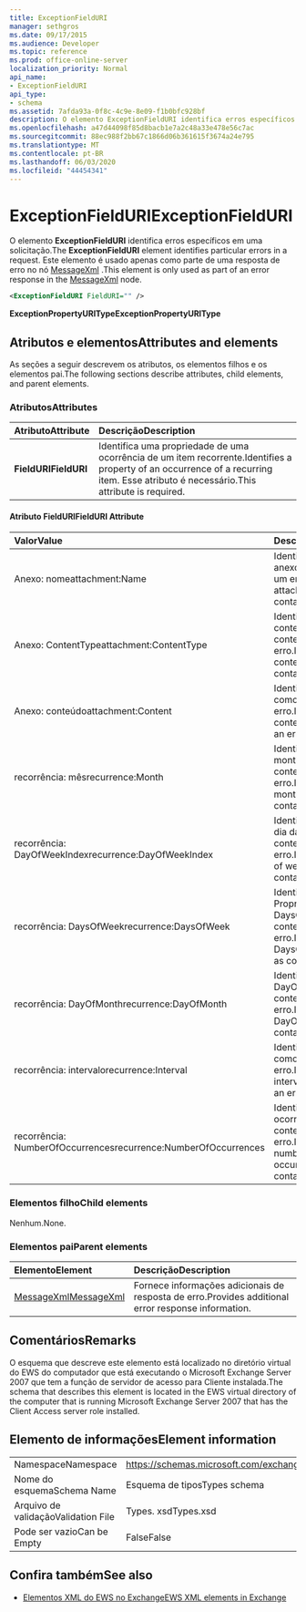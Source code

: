 ```yaml
---
title: ExceptionFieldURI
manager: sethgros
ms.date: 09/17/2015
ms.audience: Developer
ms.topic: reference
ms.prod: office-online-server
localization_priority: Normal
api_name:
- ExceptionFieldURI
api_type:
- schema
ms.assetid: 7afda93a-0f8c-4c9e-8e09-f1b0bfc928bf
description: O elemento ExceptionFieldURI identifica erros específicos em uma solicitação. Este elemento é usado apenas como parte de uma resposta de erro no nó MessageXml.
ms.openlocfilehash: a47d44098f85d8bacb1e7a2c48a33e478e56c7ac
ms.sourcegitcommit: 88ec988f2bb67c1866d06b361615f3674a24e795
ms.translationtype: MT
ms.contentlocale: pt-BR
ms.lasthandoff: 06/03/2020
ms.locfileid: "44454341"
---
```

# <a name="exceptionfielduri"></a><span data-ttu-id="b49ee-104">ExceptionFieldURI</span><span class="sxs-lookup"><span data-stu-id="b49ee-104">ExceptionFieldURI</span></span>

<span data-ttu-id="b49ee-105">O elemento **ExceptionFieldURI** identifica erros específicos em uma solicitação.</span><span class="sxs-lookup"><span data-stu-id="b49ee-105">The **ExceptionFieldURI** element identifies particular errors in a request.</span></span> <span data-ttu-id="b49ee-106">Este elemento é usado apenas como parte de uma resposta de erro no nó [MessageXml](messagexml.md) .</span><span class="sxs-lookup"><span data-stu-id="b49ee-106">This element is only used as part of an error response in the [MessageXml](messagexml.md) node.</span></span> 
  
```xml
<ExceptionFieldURI FieldURI="" />
```

 <span data-ttu-id="b49ee-107">**ExceptionPropertyURIType**</span><span class="sxs-lookup"><span data-stu-id="b49ee-107">**ExceptionPropertyURIType**</span></span>
## <a name="attributes-and-elements"></a><span data-ttu-id="b49ee-108">Atributos e elementos</span><span class="sxs-lookup"><span data-stu-id="b49ee-108">Attributes and elements</span></span>

<span data-ttu-id="b49ee-109">As seções a seguir descrevem os atributos, os elementos filhos e os elementos pai.</span><span class="sxs-lookup"><span data-stu-id="b49ee-109">The following sections describe attributes, child elements, and parent elements.</span></span>
  
### <a name="attributes"></a><span data-ttu-id="b49ee-110">Atributos</span><span class="sxs-lookup"><span data-stu-id="b49ee-110">Attributes</span></span>

|<span data-ttu-id="b49ee-111">**Atributo**</span><span class="sxs-lookup"><span data-stu-id="b49ee-111">**Attribute**</span></span>|<span data-ttu-id="b49ee-112">**Descrição**</span><span class="sxs-lookup"><span data-stu-id="b49ee-112">**Description**</span></span>|
|:-----|:-----|
|<span data-ttu-id="b49ee-113">**FieldURI**</span><span class="sxs-lookup"><span data-stu-id="b49ee-113">**FieldURI**</span></span> <br/> |<span data-ttu-id="b49ee-114">Identifica uma propriedade de uma ocorrência de um item recorrente.</span><span class="sxs-lookup"><span data-stu-id="b49ee-114">Identifies a property of an occurrence of a recurring item.</span></span> <span data-ttu-id="b49ee-115">Esse atributo é necessário.</span><span class="sxs-lookup"><span data-stu-id="b49ee-115">This attribute is required.</span></span>  <br/> |
   
#### <a name="fielduri-attribute"></a><span data-ttu-id="b49ee-116">Atributo FieldURI</span><span class="sxs-lookup"><span data-stu-id="b49ee-116">FieldURI Attribute</span></span>

|<span data-ttu-id="b49ee-117">**Valor**</span><span class="sxs-lookup"><span data-stu-id="b49ee-117">**Value**</span></span>|<span data-ttu-id="b49ee-118">**Descrição**</span><span class="sxs-lookup"><span data-stu-id="b49ee-118">**Description**</span></span>|
|:-----|:-----|
|<span data-ttu-id="b49ee-119">Anexo: nome</span><span class="sxs-lookup"><span data-stu-id="b49ee-119">attachment:Name</span></span>  <br/> |<span data-ttu-id="b49ee-120">Identifica o nome do anexo como contendo um erro.</span><span class="sxs-lookup"><span data-stu-id="b49ee-120">Identifies the attachment name as containing an error.</span></span>  <br/> |
|<span data-ttu-id="b49ee-121">Anexo: ContentType</span><span class="sxs-lookup"><span data-stu-id="b49ee-121">attachment:ContentType</span></span>  <br/> |<span data-ttu-id="b49ee-122">Identifica o tipo de conteúdo como contendo um erro.</span><span class="sxs-lookup"><span data-stu-id="b49ee-122">Identifies the content type as containing an error.</span></span>  <br/> |
|<span data-ttu-id="b49ee-123">Anexo: conteúdo</span><span class="sxs-lookup"><span data-stu-id="b49ee-123">attachment:Content</span></span>  <br/> |<span data-ttu-id="b49ee-124">Identifica o conteúdo como contendo um erro.</span><span class="sxs-lookup"><span data-stu-id="b49ee-124">Identifies the content as containing an error.</span></span>  <br/> |
|<span data-ttu-id="b49ee-125">recorrência: mês</span><span class="sxs-lookup"><span data-stu-id="b49ee-125">recurrence:Month</span></span>  <br/> |<span data-ttu-id="b49ee-126">Identifica o campo month como contendo um erro.</span><span class="sxs-lookup"><span data-stu-id="b49ee-126">Identifies the month field as containing an error.</span></span>  <br/> |
|<span data-ttu-id="b49ee-127">recorrência: DayOfWeekIndex</span><span class="sxs-lookup"><span data-stu-id="b49ee-127">recurrence:DayOfWeekIndex</span></span>  <br/> |<span data-ttu-id="b49ee-128">Identifica o índice de dia da semana como contendo um erro.</span><span class="sxs-lookup"><span data-stu-id="b49ee-128">Identifies the day of week index as containing an error.</span></span>  <br/> |
|<span data-ttu-id="b49ee-129">recorrência: DaysOfWeek</span><span class="sxs-lookup"><span data-stu-id="b49ee-129">recurrence:DaysOfWeek</span></span>  <br/> |<span data-ttu-id="b49ee-130">Identifica a Propriedade DaysOfWeek como contendo um erro.</span><span class="sxs-lookup"><span data-stu-id="b49ee-130">Identifies the DaysOfWeek property as containing an error.</span></span>  <br/> |
|<span data-ttu-id="b49ee-131">recorrência: DayOfMonth</span><span class="sxs-lookup"><span data-stu-id="b49ee-131">recurrence:DayOfMonth</span></span>  <br/> |<span data-ttu-id="b49ee-132">Identifica o DayOfMonth como contendo um erro.</span><span class="sxs-lookup"><span data-stu-id="b49ee-132">Identifies the DayOfMonth as containing an error.</span></span>  <br/> |
|<span data-ttu-id="b49ee-133">recorrência: intervalo</span><span class="sxs-lookup"><span data-stu-id="b49ee-133">recurrence:Interval</span></span>  <br/> |<span data-ttu-id="b49ee-134">Identifica o intervalo como contendo um erro.</span><span class="sxs-lookup"><span data-stu-id="b49ee-134">Identifies the interval as containing an error.</span></span>  <br/> |
|<span data-ttu-id="b49ee-135">recorrência: NumberOfOccurrences</span><span class="sxs-lookup"><span data-stu-id="b49ee-135">recurrence:NumberOfOccurrences</span></span>  <br/> |<span data-ttu-id="b49ee-136">Identifica o número de ocorrências como contendo um erro.</span><span class="sxs-lookup"><span data-stu-id="b49ee-136">Identifies the number of occurrences as containing an error.</span></span>  <br/> |
   
### <a name="child-elements"></a><span data-ttu-id="b49ee-137">Elementos filho</span><span class="sxs-lookup"><span data-stu-id="b49ee-137">Child elements</span></span>

<span data-ttu-id="b49ee-138">Nenhum.</span><span class="sxs-lookup"><span data-stu-id="b49ee-138">None.</span></span>
  
### <a name="parent-elements"></a><span data-ttu-id="b49ee-139">Elementos pai</span><span class="sxs-lookup"><span data-stu-id="b49ee-139">Parent elements</span></span>

|<span data-ttu-id="b49ee-140">**Elemento**</span><span class="sxs-lookup"><span data-stu-id="b49ee-140">**Element**</span></span>|<span data-ttu-id="b49ee-141">**Descrição**</span><span class="sxs-lookup"><span data-stu-id="b49ee-141">**Description**</span></span>|
|:-----|:-----|
|[<span data-ttu-id="b49ee-142">MessageXml</span><span class="sxs-lookup"><span data-stu-id="b49ee-142">MessageXml</span></span>](messagexml.md) <br/> |<span data-ttu-id="b49ee-143">Fornece informações adicionais de resposta de erro.</span><span class="sxs-lookup"><span data-stu-id="b49ee-143">Provides additional error response information.</span></span>  <br/> |
   
## <a name="remarks"></a><span data-ttu-id="b49ee-144">Comentários</span><span class="sxs-lookup"><span data-stu-id="b49ee-144">Remarks</span></span>

<span data-ttu-id="b49ee-145">O esquema que descreve este elemento está localizado no diretório virtual do EWS do computador que está executando o Microsoft Exchange Server 2007 que tem a função de servidor de acesso para Cliente instalada.</span><span class="sxs-lookup"><span data-stu-id="b49ee-145">The schema that describes this element is located in the EWS virtual directory of the computer that is running Microsoft Exchange Server 2007 that has the Client Access server role installed.</span></span>
  
## <a name="element-information"></a><span data-ttu-id="b49ee-146">Elemento de informações</span><span class="sxs-lookup"><span data-stu-id="b49ee-146">Element information</span></span>

|||
|:-----|:-----|
|<span data-ttu-id="b49ee-147">Namespace</span><span class="sxs-lookup"><span data-stu-id="b49ee-147">Namespace</span></span>  <br/> |https://schemas.microsoft.com/exchange/services/2006/types  <br/> |
|<span data-ttu-id="b49ee-148">Nome do esquema</span><span class="sxs-lookup"><span data-stu-id="b49ee-148">Schema Name</span></span>  <br/> |<span data-ttu-id="b49ee-149">Esquema de tipos</span><span class="sxs-lookup"><span data-stu-id="b49ee-149">Types schema</span></span>  <br/> |
|<span data-ttu-id="b49ee-150">Arquivo de validação</span><span class="sxs-lookup"><span data-stu-id="b49ee-150">Validation File</span></span>  <br/> |<span data-ttu-id="b49ee-151">Types. xsd</span><span class="sxs-lookup"><span data-stu-id="b49ee-151">Types.xsd</span></span>  <br/> |
|<span data-ttu-id="b49ee-152">Pode ser vazio</span><span class="sxs-lookup"><span data-stu-id="b49ee-152">Can be Empty</span></span>  <br/> |<span data-ttu-id="b49ee-153">False</span><span class="sxs-lookup"><span data-stu-id="b49ee-153">False</span></span>  <br/> |
   
## <a name="see-also"></a><span data-ttu-id="b49ee-154">Confira também</span><span class="sxs-lookup"><span data-stu-id="b49ee-154">See also</span></span>



- [<span data-ttu-id="b49ee-155">Elementos XML do EWS no Exchange</span><span class="sxs-lookup"><span data-stu-id="b49ee-155">EWS XML elements in Exchange</span></span>](ews-xml-elements-in-exchange.md)

